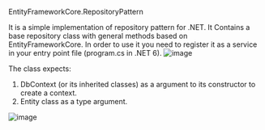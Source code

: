 EntityFrameworkCore.RepositoryPattern

It is a simple implementation of repository pattern for .NET. It Contains a base repository class with general methods based on EntityFrameworkCore. In order to use it you need to register it as a service in your entry point file (program.cs in .NET 6).
![image](https://github.com/KavinderSingh/EntityFrameworkCore.RepositoryPattern/assets/51209505/5a8dfb9f-e1a8-4227-8495-245ca5c47177)

The class expects:
1. DbContext (or its inherited classes) as a argument to its constructor to create a context.
2. Entity class as a type argument.
   
![image](https://github.com/KavinderSingh/EntityFrameworkCore.RepositoryPattern/assets/51209505/d11d48b2-2d50-482c-9185-a644af2f0662)
